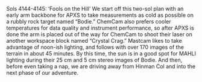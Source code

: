 Sols 4144-4145: ‘Fools on the Hill’ 
 We start off this two-sol plan with an early arm backbone for APXS to take measurements as cold as possible on a rubbly rock target named “Bodie.” ChemCam also prefers cooler temperatures for data quality and instrument performance, so after APXS is done the arm is placed out of the way for ChemCam to shoot their laser on another workspace block named “Crystal Crag.” Mastcam likes to take advantage of noon-ish lighting, and follows with over 170 images of the terrain in about 45 minutes. By this time, the sun is in a good spot for MAHLI lighting during their 25 cm and 5 cm stereo images of Bodie. And then, before even taking a nap, we are driving away from Hinman Col and into the next phase of our adventure.